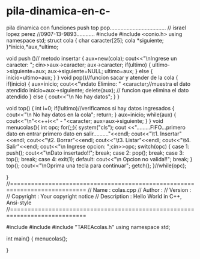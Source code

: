 # pila-dinamica-en-c-
pila dinamica con funciones push top pop.....................................
// israel lopez perez
//0907-13-9893............
#include <iostream>
#include <conio.h>
 using namespace std;
struct cola {
 char caracter[25];
 cola *siguiente;
 }*inicio,*aux,*ultimo;
 
 void push ()// metodo insertar
{
aux=new(cola);
cout<<"\nIngrese un caracter: ";
 cin>>aux->caracter;
aux->caracter;
if(ultimo)
{
ultimo->siguiente=aux;
aux->siguiente=NULL;
ultimo=aux;
}
else
{
inicio=ultimo=aux;
}
}
void pop()//funcion sacar y atender de la cola
{
if(inicio)
{
aux=inicio;
cout<<"\ndato Elimino: " <<inicio->caracter;//muestra el dato atendido
inicio=aux->siguiente;
delete(aux); // funcion que elimina el dato atendido
}
else
{
cout<<"\n No hay datos";
}
}
 
void top()
{
int i=0;
if(!ultimo)//verificamos si hay datos ingresados
{
cout<<"\n No hay datos en la cola";
return;
}
aux=inicio;
while(aux)
{
cout<<"\n"<<++i<<" - "<<aux->caracter;
aux=aux->siguiente;
}
}
void menucolas(){
	int opc;
for(;;){
system("cls");
 cout <<".........FIFO...primero dato en entrar primero dato  en salir.........."<<endl; 
cout<<"\t1. Insertar"<<endl;
cout<<"\t2. Borrar"<<endl;
cout<<"\t3. Listar"<<endl;
cout<<"\t4. Salir"<<endl;
cout<<"\n Ingrese opcion: ";cin>>opc;
switch(opc)
{
case 1: 
 push();
 cout<<"\nDato insertado!!";
 break;
case 2: pop();
 break;
case 3: top(); break;
case 4: exit(1);
default: cout<<"\n Opcion no valida!!"; 
break;
}
top();
cout<<"\nOprima una tecla para continuar";
getch();
}//while(opc);

}
//============================================================================
// Name        : colas.cpp
// Author      : 
// Version     :
// Copyright   : Your copyright notice
// Description : Hello World in C++, Ansi-style
//============================================================================

#include <iostream>
#include <queue>
#include "TAREAcolas.h"
using namespace std;

int main() {
	menucolas();
	
}

